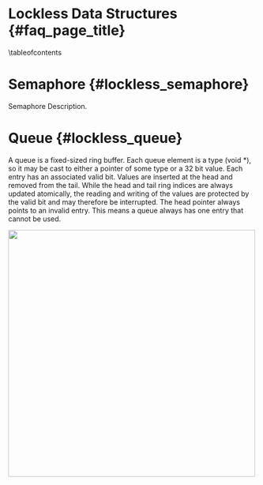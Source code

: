 Lockless Data Structures {#faq_page_title}
===

\tableofcontents

# Semaphore    {#lockless_semaphore}
Semaphore Description.

# Queue   {#lockless_queue}
A queue is a fixed-sized ring buffer. Each queue element is a type (void *),
so it may be cast to either a pointer of some type or a 32 bit value. Each
entry has an associated valid bit. Values are inserted at the head and removed
from the tail. While the head and tail ring indices are always updated
atomically, the reading and writing of the values are protected by the valid
bit and may therefore be interrupted. The head pointer always points to an
invalid entry. This means a queue always has one entry that cannot be used.

 <img src="queue.png" align="left" height="500"> 



